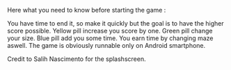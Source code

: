 Here what you need to know before starting the game :

You have time to end it, so make it quickly but the goal is to have the higher score possible.
Yellow pill increase you score by one.
Green pill change your size.
Blue pill add you some time.
You earn time by changing maze aswell.
The game is obviously runnable only on Android smartphone.

Credit to Salih Nascimento for the splashscreen.
